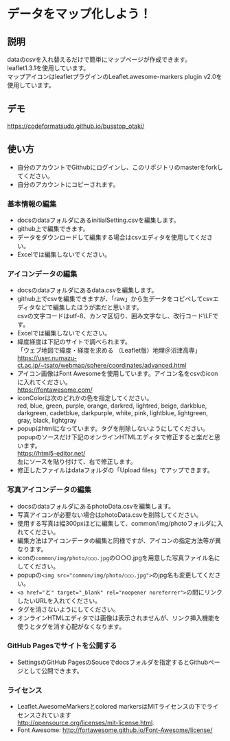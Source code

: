 # データをマップ化しよう！

## 説明
dataのcsvを入れ替えるだけで簡単にマップページが作成できます。   
leaflet1.3.1を使用しています。  
マップアイコンはleafletプラグインのLeaflet.awesome-markers plugin v2.0を使用しています。

## デモ
  https://codeformatsudo.github.io/busstop_otaki/
		

## 使い方
* 自分のアカウントでGithubにログインし、このリポジトリのmasterをforkしてください。
* 自分のアカウントにコピーされます。

### 基本情報の編集
* docsのdataフォルダにあるinitialSetting.csvを編集します。
* github上で編集できます。
* データをダウンロードして編集する場合はcsvエディタを使用してください。   
* Excelでは編集しないでください。

### アイコンデータの編集
* docsのdataフォルダにあるdata.csvを編集します。
* github上でcsvを編集できますが、「raw」から生データをコピペしてcsvエディタなどで編集したほうが楽だと思います。   
csvの文字コードはutf-8、カンマ区切り、囲み文字なし、改行コード\LFです。  
* Excelでは編集しないでください。  
* 緯度経度は下記のサイトで調べられます。  
「ウェブ地図で緯度・経度を求める （Leaflet版）地理＠沼津高専」  
https://user.numazu-ct.ac.jp/~tsato/webmap/sphere/coordinates/advanced.html
* アイコン画像はFont Awesomeを使用しています。アイコン名をcsvのiconに入れてください。   
https://fontawesome.com/
* iconColorは次のどれかの色を指定してください。  
red, blue, green, purple, orange, darkred, lightred, beige, darkblue, darkgreen, cadetblue, darkpurple, white, pink, lightblue, lightgreen, gray, black, lightgray
* popupはhtmlになっています。タグを削除しないようにしてください。  
popupのソースだけ下記のオンラインHTMLエディタで修正すると楽だと思います。   
https://html5-editor.net/   
左にソースを貼り付けて、右で修正します。
* 修正したファイルはdataフォルダの「Upload files」でアップできます。

### 写真アイコンデータの編集
* docsのdataフォルダにあるphotoData.csvを編集します。
* 写真アイコンが必要ない場合はphotoData.csvを削除してください。
* 使用する写真は幅300pxほどに編集して、common/img/photoフォルダに入れてください。
* 編集方法はアイコンデータの編集と同様ですが、アイコンの指定方法等が異なります。
* iconの`common/img/photo/○○○.jpg`の○○○.jpgを用意した写真ファイル名にしてください。
* popupの`<img src="common/img/photo/○○○.jpg">`のjpg名も変更してください。
* `<a href="`と`" target="_blank" rel="noopener noreferrer">`の間にリンクしたいURLを入れてください。   
* タグを消さないようにしてください。
* オンラインHTMLエディタでは画像は表示されませんが、リンク挿入機能を使うとタグを消す心配がなくなります。


### GitHub Pagesでサイトを公開する
* SettingsのGitHub PagesのSouceでdocsフォルダを指定するとGithubページとして公開できます。


### ライセンス
* Leaflet.AwesomeMarkersとcolored markersはMITライセンスの下でライセンスされています   
http://opensource.org/licenses/mit-license.html.
* Font Awesome: http://fortawesome.github.io/Font-Awesome/license/